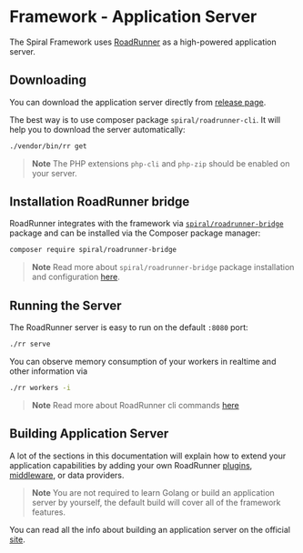# Framework - Application Server

The Spiral Framework uses [RoadRunner](https://roadrunner.dev) as a high-powered application server.

## Downloading

You can download the application server directly 
from [release page](https://github.com/roadrunner-server/roadrunner/releases).

The best way is to use composer package `spiral/roadrunner-cli`. It will help you to download the server
automatically:

```bash
./vendor/bin/rr get
```

> **Note**
> The PHP extensions `php-cli` and `php-zip` should be enabled on your server.

## Installation RoadRunner bridge

RoadRunner integrates with the framework via [`spiral/roadrunner-bridge`](https://github.com/spiral/roadrunner-bridge)
package and can be installed via the Composer package manager:

```bash
composer require spiral/roadrunner-bridge
```

> **Note**
> Read more about `spiral/roadrunner-bridge` package installation and 
> configuration [here](https://github.com/spiral/roadrunner-bridge/blob/master/README.md).

## Running the Server

The RoadRunner server is easy to run on the default `:8080` port:

```bash
./rr serve
```

You can observe memory consumption of your workers in realtime and other information via

```bash
./rr workers -i
```

> **Note**
> Read more about RoadRunner cli commands [here](https://roadrunner.dev/docs/app-server-cli/2.x/en)

## Building Application Server

A lot of the sections in this documentation will explain how to extend your application capabilities by adding your own
RoadRunner [plugins](https://roadrunner.dev/docs/app-server-build/2.x/en), 
[middleware](https://roadrunner.dev/docs/middleware-writing-a-middleware/2.x/en), or data providers.

> **Note**
> You are not required to learn Golang or build an application server by yourself, the default build will cover all of
> the framework features.

You can read all the info about building an application server on the official 
[site](https://roadrunner.dev/docs/app-server-build/2.x/en).
